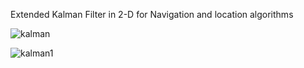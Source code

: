 Extended Kalman Filter in 2-D for Navigation and location algorithms

![kalman](https://github.com/GilShtein/Navigation-and-location-algorithms/assets/110115156/f5fc0d5d-9ab6-4818-8112-080e90f67a49)

![kalman1](https://github.com/GilShtein/Navigation-and-location-algorithms/assets/110115156/d9a4b90b-7e2d-483e-aaac-dd66608adbc7)
